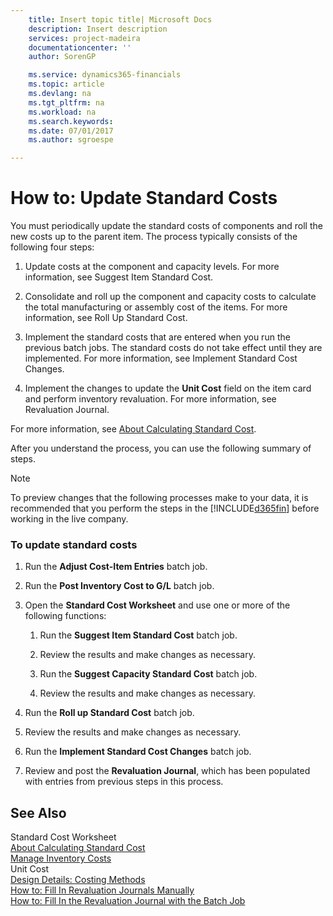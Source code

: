 ```yaml
---
    title: Insert topic title| Microsoft Docs
    description: Insert description
    services: project-madeira
    documentationcenter: ''
    author: SorenGP

    ms.service: dynamics365-financials
    ms.topic: article
    ms.devlang: na
    ms.tgt_pltfrm: na
    ms.workload: na
    ms.search.keywords:
    ms.date: 07/01/2017
    ms.author: sgroespe

---
```

# How to: Update Standard Costs
You must periodically update the standard costs of components and roll the new costs up to the parent item. The process typically consists of the following four steps:  
  
1.  Update costs at the component and capacity levels. For more information, see Suggest Item Standard Cost.  
  
2.  Consolidate and roll up the component and capacity costs to calculate the total manufacturing or assembly cost of the items. For more information, see Roll Up Standard Cost.  
  
3.  Implement the standard costs that are entered when you run the previous batch jobs. The standard costs do not take effect until they are implemented. For more information, see Implement Standard Cost Changes.  
  
4.  Implement the changes to update the **Unit Cost** field on the item card and perform inventory revaluation. For more information, see Revaluation Journal.  
  
 For more information, see [About Calculating Standard Cost](../about-calculating-standard-cost.md).  
  
 After you understand the process, you can use the following summary of steps.  
  
> [!NOTE]  
>  To preview changes that the following processes make to your data, it is recommended that you perform the steps in the [!INCLUDE[d365fin](../../includes/d365fin_md.md)] before working in the live company.  
  
### To update standard costs  
  
1.  Run the **Adjust Cost-Item Entries** batch job.  
  
2.  Run the **Post Inventory Cost to G/L** batch job.  
  
3.  Open the **Standard Cost Worksheet** and use one or more of the following functions:  
  
    1.  Run the **Suggest Item Standard Cost** batch job.  
  
    2.  Review the results and make changes as necessary.  
  
    3.  Run the **Suggest Capacity Standard Cost** batch job.  
  
    4.  Review the results and make changes as necessary.  
  
4.  Run the **Roll up Standard Cost** batch job.  
  
5.  Review the results and make changes as necessary.  
  
6.  Run the **Implement Standard Cost Changes** batch job.  
  
7.  Review and post the **Revaluation Journal**, which has been populated with entries from previous steps in this process.  
  
## See Also  
 Standard Cost Worksheet   
 [About Calculating Standard Cost](../about-calculating-standard-cost.md)   
 [Manage Inventory Costs](../manage-inventory-costs.md)   
 Unit Cost   
 [Design Details: Costing Methods](design-details-costing-methods.md)   
 [How to: Fill In Revaluation Journals Manually](../how-to-fill-in-revaluation-journals-manually.md)   
 [How to: Fill In the Revaluation Journal with the Batch Job](../how-to-fill-in-the-revaluation-journal-with-the-batch-job.md)